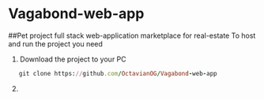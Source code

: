 # Vagabond-web-app
##Pet project full stack web-application marketplace for real-estate
To host and run the project you need
1. Download the project to your PC
```ruby
   git clone https://github.com/OctavianOG/Vagabond-web-app
   ```
2.

